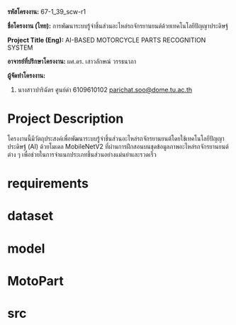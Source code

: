 **รหัสโครงงาน:** 67-1_39_scw-r1

**ชื่อโครงงาน (ไทย):** การพัฒนาระบบรู้จำชิ้นส่วนอะไหล่รถจักรยานยนต์ด้วยเทคโนโลยีปัญญาประดิษฐ์

**Project Title (Eng):** AI-BASED MOTORCYCLE PARTS RECOGNITION SYSTEM 

**อาจารย์ที่ปรึกษาโครงงาน:** ผศ.ดร. เสาวลักษณ์ วรรธนาภา 

**ผู้จัดทำโครงงาน:**
1. นางสาวปาริฉัตร ศูนย์ดำ  6109610102  parichat.soo@dome.tu.ac.th
   
# Project Description
โครงงานนี้มีวัตถุประสงค์เพื่อพัฒนาระบบรู้จำชิ้นส่วนอะไหล่รถจักรยานยนต์โดยใช้เทคโนโลยีปัญญาประดิษฐ์ (AI) ด้วยโมเดล MobileNetV2 ที่ผ่านการฝึกสอนบนชุดข้อมูลภาพอะไหล่รถจักรยานยนต์ต่าง ๆ เพื่อช่วยในการจำแนกประเภทชิ้นส่วนอย่างแม่นยำและรวดเร็ว
# requirements

# dataset
# model
# MotoPart
# src
